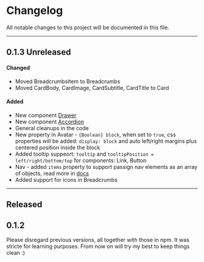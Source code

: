 # Changelog


All notable changes to this project will be documented in this file.

---

## 0.1.3 Unreleased

#### Changed

* Moved BreadcrumbsItem to Breadcrumbs
* Moved CardBody, CardImage, CardSubtitle, CardTitle to Card

#### Added
* New component [Drawer](https://maclisowski.github.io/zutre/#/components/drawer)
* New component [Accordion](https://maclisowski.github.io/zutre/#/components/accordion)
* General cleanups in the code
* New property in Avatar - `{Boolean} block`, when set to `true`, css properties will be added: `display: block` and auto left/right margins plus centered position inside the block  
* Added tooltip suppeort: `tooltip` and `tooltipPosition = left/right/bottom/top` for components: Link, Button
* Nav - added `items` property to support passign nav elements as an array of objects, read more in [docs](https://maclisowski.github.io/zutre/#/components/nav)
* Added support for icons in Breadcrumbs

---
## Released 

## 0.1.2

Please disregard previous versions, all together with those in npm. It was stricte for learning purposes. From now on will try my best to keep things clean :) 